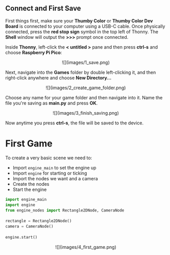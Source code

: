 ## Connect and First Save
First things first, make sure your **Thumby Color** or **Thumby Color Dev Board** is connected to your computer using a USB-C cable. Once physically connected, press the **red stop sign** symbol in the top left of Thonny. The **Shell** window will output the **>>>** prompt once connected.

Inside **Thonny**, left-click the **< untitled >** pane and then press **ctrl-s** and choose **Raspberry Pi Pico**:

<center>
![](images/1_save.png)
</center>

Next, navigate into the **Games** folder by double left-clicking it, and then right-click anywhere and choose **New Directory...**
<center>
![](images/2_create_game_folder.png)
</center>

Choose any name for your game folder and then navigate into it. Name the file you're saving as **main.py** and press **OK**.
<center>
![](images/3_finish_saving.png)
</center>

Now anytime you press **ctrl-s**, the file will be saved to the device.


# First Game
To create a very basic scene we need to:

* Import `engine_main` to set the engine up
* Import `engine` for starting or ticking
* Import the nodes we want and a camera
* Create the nodes
* Start the engine

```py
import engine_main
import engine
from engine_nodes import Rectangle2DNode, CameraNode

rectangle = Rectangle2DNode()
camera = CameraNode()

engine.start()
```
<center>
![](images/4_first_game.png)
</center>